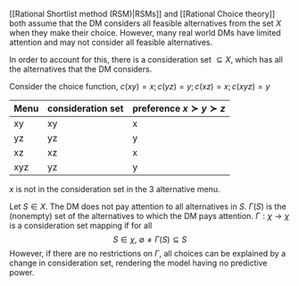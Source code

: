 [[Rational Shortlist method (RSM)|RSMs]] and [[Rational Choice theory]] both assume that the DM considers all feasible alternatives from the set $X$ when they make their choice. However, many real world DMs have limited attention and may not consider all feasible alternatives. 

In order to account for this, there is a consideration set $\subseteq X$, which has all the alternatives that the DM considers. 

Consider the choice function,
$c(xy)=x; c(yz)=y; c(xz)=x; c(xyz)=y$

|Menu|consideration set|preference $x\succ y\succ z$|
|---|---|---|
|xy|xy|x|
|yz|yz|y|
|xz|xz|x|
|xyz|yz|y|

$x$ is not in the consideration set in the 3 alternative menu. 

Let $S\in X$. The DM does not pay attention to all alternatives in $S$. $\Gamma(S)$ is the (nonempty) set of the alternatives to which the DM pays attention. $\Gamma:\chi\to\chi$ is a consideration set mapping if for all $$S\in \chi,\ \emptyset\ne\Gamma(S)\subseteq S$$However, if there are no restrictions on $\Gamma$, all choices can be explained by a change in consideration set, rendering the model having no predictive power.

